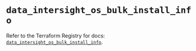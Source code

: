 # `data_intersight_os_bulk_install_info`

Refer to the Terraform Registry for docs: [`data_intersight_os_bulk_install_info`](https://registry.terraform.io/providers/ciscodevnet/intersight/1.0.71/docs/data-sources/os_bulk_install_info).
